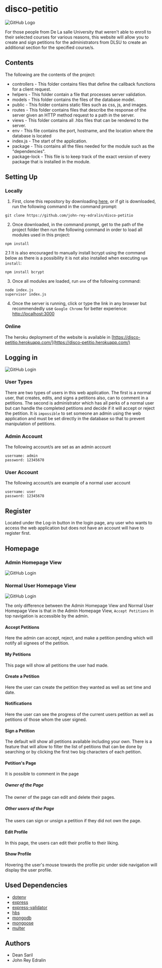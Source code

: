 # disco-petitio
![GitHub Logo](/public/images/Disco_Petitio.png)

For those people from De La salle University that weren't able to enroll to their selected courses for various reasons, this website will allow you to create and sign petitions for the administrators from DLSU to create an additional section for the specified course/s. 

## Contents
The following are the contents of the project:
- controllers - This folder contains files that define the callback functions for a client request.
- helpers - This folder contain a file that processes server validation.
- models - This folder contains the files of the database model.
- public - This folder contains static files such as css, js, and images.
- routes - This folder contains files that describe the response of the server given an HTTP method request to a path in the server.
- views - This folder contains all .hbs files that can be rendered to the server.
- env - This file contains the port, hostname, and the location where the database is located
- index.js - The start of the application.
- package - This contains all the files needed for the module such as the "dependencies". 
- package-lock - This file is to keep track of the exact version of every package that is installed in the module.


## Setting Up

### Locally
1. First, clone this repository by downloading [here](https://github.com/john-rey-edralin/disco-petitio/archive/refs/heads/main.zip), or if git is downloaded, run the following command in the command prompt:
```
git clone https://github.com/john-rey-edralin/disco-petitio
```

2. Once downloaded, in the command prompt, get to the path of the project folder then run the following command in order to load all modules used in this project:
```
npm install
```
2.1 It is also encouraged to  manually install bcrypt using the command below as there is a possibility it is not also installed when executing ```npm install```:
```
npm install bcrypt
```

3. Once all modules are loaded, run `one` of the following command:
```
node index.js
supervisor index.js
```

4. Once the server is running, click or type the link in any browser but recommendedly use `Google Chrome` for better experience: [http://localhost:3000](http://localhost:3000)

### Online
The heroku deployment of the website is available in [https://disco-petitio.herokuapp.com/](https://disco-petitio.herokuapp.com/)

## Logging in
![GitHub Login](/public/images/loginpage.jpg)

### User Types
There are two types of users in this web application. The first is a normal user, that creates, edits, and signs a petitions also, can to comment in a petitions. The second is administrator which has all perks of a normal user but can handle the completed petitions and decide if it will accept or reject the petition. It is `impossible` to set someone an admin using the web application and must be set directly in the database so that to prevent manipulation of petitions.

### Admin Account
The following account/s are set as an admin account
```
username: admin
password: 12345678
```

### User Account
The following account/s are example of a normal user account
```
username: user
password: 12345678
```
## Register
Located under the Log-in button in the login page, any user who wants to access the web application but does not have an account will have to register first.

## Homepage

### Admin Homepage View
![GitHub Login](/public/images/adminhomepage.jpg)

### Normal User Homepage View
![GitHub Login](/public/images/userhomepage.jpg)

The only difference between the Admin Homepage View and Normal User Homepage View is that in the Admin Homepage View, `Accept Petitions` in top navigation is accessible by the admin.

#### Accept Petitions
Here the admin can accept, reject, and make a petition pending which will notify all signees of the petition.

#### My Petitions
This page will show all petitions the user had made.

#### Create a Petition
Here the user can create the petition they wanted as well as set time and date.

#### Notifications
Here the user can see the progress of the current users petition as well as petitions of those whom the user signed.

#### Sign a Petition
The default will show all petitions available including your own. There is a feature that will allow to filter the list of petitions that can be done by searching or by clicking the first two big characters of each petition.

#### Petition's Page
It is possible to comment in the page

##### Owner of the Page
The owner of the page can edit and delete their pages.

##### Other users of the Page
The users can sign or unsign a petition if they did not own the page.

#### Edit Profile
In this page, the users can edit their profile to their liking.

#### Show Profile
Hovering the user's mouse towards the profile pic under side navigation will display the user profile.

## Used Dependencies
- [dotenv](https://www.npmjs.com/package/dotenv)
- [express](https://www.npmjs.com/package/express)
- [express-validator](https://www.npmjs.com/package/express-validator)
- [hbs](https://www.npmjs.com/package/hbs)
- [mongodb](https://www.npmjs.com/package/mongodb)
- [mongoose](https://www.npmjs.com/package/mongoose)
- [multer](https://www.npmjs.com/package/multer)

## Authors
- Dean Saril
- John Rey Edralin
